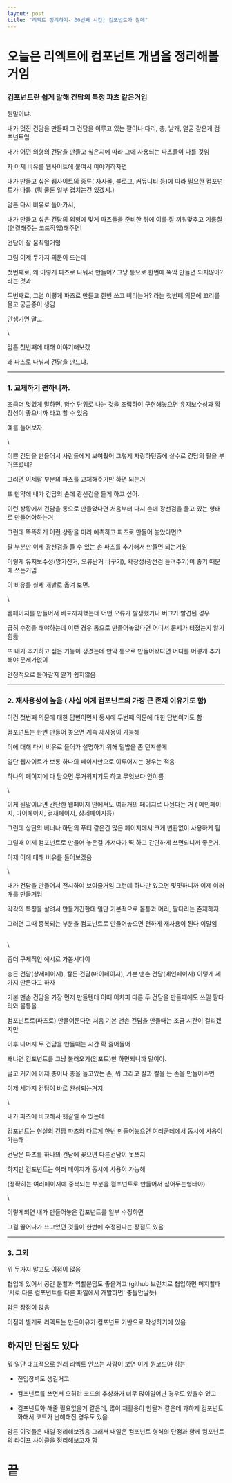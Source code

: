```yaml
---
layout: post
title: "리엑트 정리하기- 00번째 시간; 컴포넌트가 뭔데"
---
```


# 오늘은 리엑트에 컴포넌트 개념을 정리해볼거임

### 컴포넌트란 쉽게 말해 건담의 특정 파츠 같은거임 

뭔말이냐. 

내가 멋진 건담을 만들때 그 건담을 이루고 있는 팔이나 다리, 총, 날개, 얼굴 같은게 컴포넌트임

내가 어떤 외형의 건담을 만들고 싶은지에 따라 그에 사용되는 파츠들이 다를 것임 

자 이제 비유를 웹사이트에 붙여서 이야기하자면

내가 만들고 싶은 웹사이트의 종류( 자사몰, 블로그, 커뮤니티 등)에 따라 필요한 컴포넌트가 다름.
(뭐 물론 일부 겹치는건 있겠지.)

암튼 다시 비유로 돌아가서,

내가 만들고 싶은 건담의 외형에 맞게 파츠들을 준비한 뒤에 이를 잘 끼워맞추고 
기름칠(연결해주는 코드작업)해주면!

건담이 잘 움직일거임

그럼 이제 두가지 의문이 드는데 

첫번째로, 왜 이렇게 파츠로 나눠서 만들어? 그냥 통으로 한번에 뚝딱 만들면 되지않아?
라는 것과

두번째로, 그럼 이렇게 파츠로 만들고 한번 쓰고 버리는거? 
라는 첫번째 의문에 꼬리를 물고 궁금증이 생김

안생기면 말고.

\

암튼 첫번째에 대해 이야기해보겠

왜 파츠로 나눠서 건담을 만드냐. 

---

### 1. 교체하기 편하니까.

조금더 멋있게 말하면, 
함수 단위로 나눈 것을 조립하여 구현해놓으면 유지보수성과 확장성이 좋으니까 라고 할 수 있음

예를 들어보자.

\

 이쁜 건담을 만들어서 사람들에게 보여줬어 그렇게 자랑하던중에 실수로 건담의 팔을 부러뜨렸네?

 그러면 이제팔 부분의 파츠를 교체해주기만 하면 되는거

 또 만약에 내가 건담의 손에 광선검을 들게 하고 싶어. 
 
 이런 상황에서 건담을 통으로 만들었다면 
 처음부터 다시 손에 광선검을 들고 있는 형태로 만들어야하는거

 그런데 똑똑하게 이런 상황을 미리 예측하고 파츠로 만들어 놓았다면!?

 팔 부분만 이제 광선검을 들 수 있는 손 파츠를 추가해서 만들면 되는거임

 이렇게 유지보수성(망가진거, 오류난거 바꾸기), 확장성(광선검 들려주기)이 좋기 때문에 쓰는거임

 이 비유를 실제 개발로 옮겨 보면.

 \

 웹페이지를 만들어서 배포까지했는데 어떤 오류가 발생했거나 버그가 발견된 경우

 급히 수정을 해야하는데 이런 경우 통으로 만들어놓았다면 어디서 문제가 터졌는지 알기 힘듦

 또 내가 추가하고 싶은 기능이 생겼는데 만약 통으로 만들어놨다면 어디를 어떻게 추가해야 문제가없이

 안정적으로 돌아갈지 알기 쉽지않음

---

### 2. 재사용성이 높음 ( 사실 이게 컴포넌트의 가장 큰 존재 이유기도 함)
이건 첫번째 의문에 대한 답변이면서 동시에 두번째 의문에 대한 답변이기도 함

컴포넌트는 한번 만들어 놓으면 계속 재사용이 가능해

이에 대해 다시 비유로 들어가 설명하기 위해 밑밥을 좀 던져볼게

일단
웹사이트가 보통 하나의 페이지만으로 이루어지는 경우는 적음

하나의 페이지에 다 담으면 무거워지기도 하고 무엇보다 안이쁨

\

이게 뭔말이냐면 간단한 웹페이지 안에서도 여러개의 페이지로 나뉜다는 거
( 메인페이지, 마이페이지, 결재페이지, 상세페이지등)

그런데 상단의 베너나 하단의 푸터 같은건 많은 페이지에서 크게 변환없이 사용하게 됨

그럴때 이제 컴포넌트로 만들어 놓은걸 가져다가 띡 하고 간단하게 쓰면되니까 좋은거.

이제 이에 대해 비유를 들어보겠음

\

내가 건담을 만들어서 전시하여 보여줄거임 그런데 하나만 있으면 밋밋하니까 이제 여러개를 만들거임

각각의 특징을 살려서 만들거긴한데 일단 기본적으로 몸통과 머리, 팔다리는 존재하지

그러면 그때 중복되는 부분을 컴포넌트로 만들어놓으면 편하게 재사용이 된다 이말임

\
\

좀더 구체적인 예시로 가봅시다이

총든 건담(상세페이지), 칼든 건담(마이페이지), 기본 맨손 건담(메인페이지) 이렇게 세가지 만든다고 하자 

기본 맨손 건담을 가장 먼저 만들텐데 이때 어차피 다른 두 건담을 만들때에도 쓰일 팔다리와 몸통을

컴포넌트로(파츠로) 만들어둔다면 처음 기본 맨손 건담을 만들때는 조금 시간이 걸리겠지만 

이후 나머지 두 건담을 만들때는 시간 확 줄어들어

왜냐면 컴포넌트를 그냥 불러오기(임포트)만 하면되니까 말이야.

글고 거기에 이제 총이나 총을 들고있는 손, 뭐 그리고 칼과 칼을 든 손을 만들어주면

이제 세가지 건담이 바로 완성되는거지.

\

내가 파츠에 비교해서 헷갈릴 수 있는데

컴포넌트는  현실의 건담 파츠와 다르게 한번 만들어놓으면 여러군데에서 동시에 사용이 가능해

건담은 파츠를 하나의 건담에 꽂으면 다른건담이 못쓰지

하지만 컴포넌트는 여러 페이지가 동시에 사용이 가능해

(정확히는 여러페이지에 중복되는 부분을 컴포넌트로 만들어서 심어두는형태야)

\

이렇게되면 내가 만들어놓은 컴포넌트를 일부 수정하면

그걸 끌어다가 쓰고있던 것들이 한번에 수정된다는 장점도 있음

---

### 3. 그외
위 두가지 말고도 이점이 많음

협업에 있어서 공간 분할과 역할분담도 좋을거고 
(github 브런치로 협업하면 머지할때 '서로 다른 컴포넌트를 다른 파일에서 개발하면' 충돌안날듯)

암튼 장점이 많음

이점과 별개로 리엑트는 만든이유가 컴포넌트 기반으로 작성하기에 있음  

## 하지만 단점도 있다
뭐 일단 대표적으로 원래 리엑트 안쓰는 사람이 보면 이게 뭔코드야 하는

- 진입장벽도 생길거고

- 컴포넌트를 쓰면서 오히려 코드의 추상화가 너무 많이일어난 경우도 있을수 있고

- 컴포넌트화 해줄 필요없을거 같은데, 많이 재활용이 안될거 같은데 과하게 컴포넌트화해서 
코드가 난해해진 경우도 있음


암튼 이것들은 내일 정리해보겠음
그래서 내일은 컴포넌트 형식의 단점과 함께 컴포넌트의 라이프 사이클을
정리해보고자 함

# 끝
